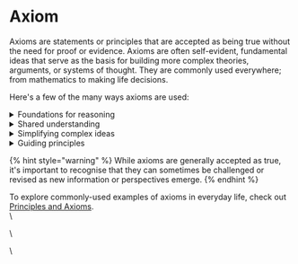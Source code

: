 # Axiom

Axioms are statements or principles that are accepted as being true without the need for proof or evidence. Axioms are often self-evident, fundamental ideas that serve as the basis for building more complex theories, arguments, or systems of thought. They are commonly used everywhere; from mathematics to making life decisions.

Here's a few of the many ways axioms are used:

<details>

<summary>Foundations for reasoning</summary>

Axioms provide a starting point for logical reasoning, helping us build arguments and make sense of the world around us. For example, the axiom "things that are equal to the same thing are equal to each other" is a basic principle in mathematics and logic that we use to understand equality.

</details>

<details>

<summary>Shared understanding</summary>

Axioms are often universally accepted principles, which help create a shared understanding between people in discussions or problem-solving situations. This common ground makes it easier to communicate ideas and collaborate effectively.

</details>

<details>

<summary>Simplifying complex ideas</summary>

Axioms break down complex ideas into simpler, more manageable components. By accepting certain fundamental truths, we can focus on exploring new ideas and building upon existing knowledge without having to prove every single concept from scratch.

</details>

<details>

<summary>Guiding principles</summary>

Axioms can serve as guiding principles in our lives, shaping our beliefs, values, and decision-making processes. For example, the golden rule, "treat others as you would like to be treated," is an ethical axiom that many people follow to navigate social interactions.

</details>

{% hint style="warning" %}
While axioms are generally accepted as true, it's important to recognise that they can sometimes be challenged or revised as new information or perspectives emerge.
{% endhint %}

To explore commonly-used examples of axioms in everyday life, check out [Principles and Axioms](../principles-and-axioms/).\
\


\


\
